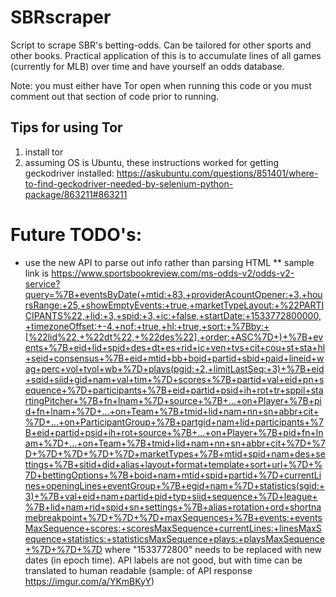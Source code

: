 # SBRscraper
Script to scrape SBR's betting-odds. Can be tailored for other sports and other books.
Practical application of this is to accumulate lines of all games (currently for MLB) over time and have yourself an odds database.


Note: you must either have Tor open when running this code or you must comment out that section of code prior to running.
## Tips for using Tor
1) install tor
2) assuming OS is Ubuntu, these instructions worked for getting geckodriver installed: https://askubuntu.com/questions/851401/where-to-find-geckodriver-needed-by-selenium-python-package/863211#863211

# Future TODO's:
* use the new API to parse out info rather than parsing HTML
** sample link is https://www.sportsbookreview.com/ms-odds-v2/odds-v2-service?query=%7B+eventsByDate(+mtid:+83,+providerAcountOpener:+3,+hoursRange:+25,+showEmptyEvents:+true,+marketTypeLayout:+%22PARTICIPANTS%22,+lid:+3,+spid:+3,+ic:+false,+startDate:+1533772800000,+timezoneOffset:+-4,+nof:+true,+hl:+true,+sort:+%7Bby:+[%22lid%22,+%22dt%22,+%22des%22],+order:+ASC%7D+)+%7B+events+%7B+eid+lid+spid+des+dt+es+rid+ic+ven+tvs+cit+cou+st+sta+hl+seid+consensus+%7B+eid+mtid+bb+boid+partid+sbid+paid+lineid+wag+perc+vol+tvol+wb+%7D+plays(pgid:+2,+limitLastSeq:+3)+%7B+eid+sqid+siid+gid+nam+val+tim+%7D+scores+%7B+partid+val+eid+pn+sequence+%7D+participants+%7B+eid+partid+psid+ih+rot+tr+sppil+startingPitcher+%7B+fn+lnam+%7D+source+%7B+...+on+Player+%7B+pid+fn+lnam+%7D+...+on+Team+%7B+tmid+lid+nam+nn+sn+abbr+cit+%7D+...+on+ParticipantGroup+%7B+partgid+nam+lid+participants+%7B+eid+partid+psid+ih+rot+source+%7B+...+on+Player+%7B+pid+fn+lnam+%7D+...+on+Team+%7B+tmid+lid+nam+nn+sn+abbr+cit+%7D+%7D+%7D+%7D+%7D+%7D+marketTypes+%7B+mtid+spid+nam+des+settings+%7B+sitid+did+alias+layout+format+template+sort+url+%7D+%7D+bettingOptions+%7B+boid+nam+mtid+spid+partid+%7D+currentLines+openingLines+eventGroup+%7B+egid+nam+%7D+statistics(sgid:+3)+%7B+val+eid+nam+partid+pid+typ+siid+sequence+%7D+league+%7B+lid+nam+rid+spid+sn+settings+%7B+alias+rotation+ord+shortnamebreakpoint+%7D+%7D+%7D+maxSequences+%7B+events:+eventsMaxSequence+scores:+scoresMaxSequence+currentLines:+linesMaxSequence+statistics:+statisticsMaxSequence+plays:+playsMaxSequence+%7D+%7D+%7D where "1533772800" needs to be replaced with new dates (in epoch time). API labels are not good, but with time can be translated to human readable (sample: of API response https://imgur.com/a/YKmBKyY)

